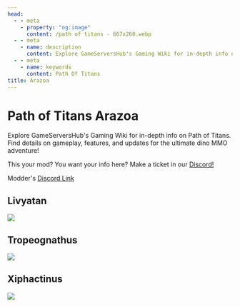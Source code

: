 ```yaml
---
head:
  - - meta
    - property: "og:image"
      content: /path of titans - 667x260.webp
  - - meta
    - name: description
      content: Explore GameServersHub's Gaming Wiki for in-depth info on Path of Titans. Find details on gameplay, features, and updates for the ultimate dino MMO adventure!
  - - meta
    - name: keywords
      content: Path Of Titans
title: Arazoa
---
```


# Path of Titans Arazoa

Explore GameServersHub's Gaming Wiki for in-depth info on Path of Titans. Find details on gameplay, features, and updates for the ultimate dino MMO adventure!

This your mod? You want your info here? Make a ticket in our [Discord!](https://discord.gg/gsh)

Modder's [Discord Link](#)

## Livyatan

<a href='./path-of-titans-arazoalivy' target='_blank'> <img src='https://web-cdn.alderongames.com/files/1090/conversions/Arazoa-icon.jpg' /> </a>

## Tropeognathus

<a href='./path-of-titans-arazoatropeo' target='_blank'> <img src='https://web-cdn.alderongames.com/files/1286/conversions/TropeModIcon-icon.jpg' /> </a>

## Xiphactinus

<a href='./path-of-titans-arazoaxiph' target='_blank'> <img src='https://web-cdn.alderongames.com/files/1287/conversions/XiphModIcon-icon.jpg' /> </a>
